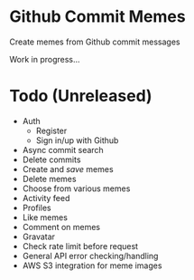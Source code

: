 # Github Commit Memes

Create memes from Github commit messages

Work in progress...


# Todo (Unreleased)

- Auth
    - Register
    - Sign in/up with Github
- Async commit search
- Delete commits
- Create and *save* memes
- Delete memes
- Choose from various memes
- Activity feed
- Profiles
- Like memes
- Comment on memes
- Gravatar
- Check rate limit before request
- General API error checking/handling
- AWS S3 integration for meme images
